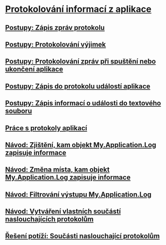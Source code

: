 # [Protokolování informací z aplikace](logging-information-from-the-application.md)
## [Postupy: Zápis zpráv protokolu](how-to-write-log-messages.md)
## [Postupy: Protokolování výjimek](how-to-log-exceptions.md)
## [Postupy: Protokolování zpráv při spuštění nebo ukončení aplikace](how-to-log-messages-when-the-application-starts-or-shuts-down.md)
## [Postupy: Zápis do protokolu událostí aplikace](how-to-write-to-an-application-event-log.md)
## [Postupy: Zápis informací o události do textového souboru](how-to-write-event-information-to-a-text-file.md)
## [Práce s protokoly aplikací](working-with-application-logs.md)
## [Návod: Zjištění, kam objekt My.Application.Log zapisuje informace](walkthrough-determining-where-my-application-log-writes-information.md)
## [Návod: Změna místa, kam objekt My.Application.Log zapisuje informace](walkthrough-changing-where-my-application-log-writes-information.md)
## [Návod: Filtrování výstupu My.Application.Log](walkthrough-filtering-my-application-log-output.md)
## [Návod: Vytváření vlastních součástí naslouchajících protokolům](walkthrough-creating-custom-log-listeners.md)
## [Řešení potíží: Součásti naslouchající protokolům](troubleshooting-log-listeners.md)